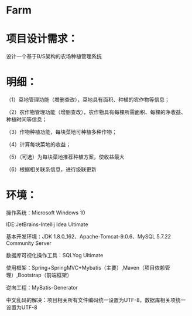 # Farm

# 项目设计需求：

设计一个基于B/S架构的农场种植管理系统

# 明细：

（1）菜地管理功能（增删查改），菜地具有面积、种植的农作物等信息；

（2）农作物管理功能（增删查改），农作物具有每棵所需面积、每棵的净收益、种植时间等信息；

（3）作物种植功能，每块菜地可种植多种作物；

（4）计算每块菜地的收益；

（5）（可选）为每块菜地推荐种植方案，使收益最大

（6）根据相关联系信息，进行级联更新


# 环境：

操作系统：Microsoft Windows 10

IDE:JetBrains-Intellij Idea Ultimate

基本开发环境：JDK 1.8.0_162、Apache-Tomcat-9.0.6、MySQL 5.7.22 Community Server

数据库可视化操作工具：SQLYog Ultimate

使用框架：Spring+SpringMVC+Mybatis（主要）,Maven（项目依赖管理）,Bootstrap（前端框架）

逆向工程：MyBatis-Generator


中文乱码的解决：项目相关所有文件编码统一设置为UTF-8，数据库相关项统一设置为UTF-8
